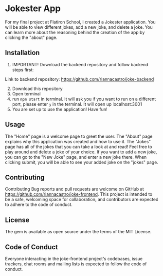 # Jokester App
For my final project at Flatiron School, I created a Jokester application. You will be able to view different jokes, add a new joke, and delete a joke. You can learn more about the reasoning behind the creation of the app by clicking the "about" page. 


## Installation
1. IMPORTANT! Download the backend repository and follow backend steps first:

Link to backend repository: https://github.com/riannacastro/joke-backend

2. Download this repository
3. Open terminal 
4. run `npm start` in terminal. It will ask you if you want to run on a different port, please enter `y` in the terminal. It will open up localhost:3001 
5. You are set up to use the application! Have fun!

## Usage

The "Home" page is a welcome page to greet the user. The "About" page explains why this application was created and how to use it. The "Jokes" page has all of the jokes that you can take a look at and read! Feel free to play around and delete a joke of your choice. If you want to add a new joke, you can go to the "New Joke" page, and enter a new joke there. When clicking submit, you will be able to see your added joke on the "jokes" page.

## Contributing

Contributing Bug reports and pull requests are welcome on GitHub at https://github.com/riannacastro/joke-frontend. This project is intended to be a safe, welcoming space for collaboration, and contributors are expected to adhere to the code of conduct.

## License

The gem is available as open source under the terms of the MIT License.

## Code of Conduct

Everyone interacting in the joke-frontend project's codebases, issue trackers, chat rooms and mailing lists is expected to follow the code of conduct.